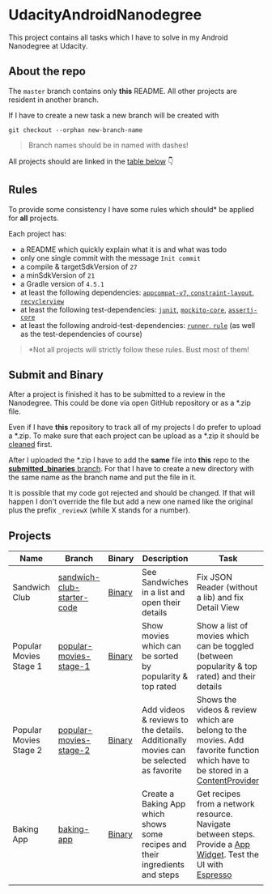 # UdacityAndroidNanodegree
This project contains all tasks which I have to solve in my Android Nanodegree at Udacity.

## About the repo
The `master` branch contains only **this** README. 
All other projects are resident in another branch.

If I have to create a new task a new branch will be created with 
```
git checkout --orphan new-branch-name
```
> Branch names should be in named with dashes!

All projects should are linked in the [table below](#projects) 👇

## Rules
To provide some consistency I have some rules which should* be applied for **all** projects.

Each project has:
* a README which quickly explain what it is and what was todo
* only one single commit with the message `Init commit`
* a compile & targetSdkVersion of `27`
* a minSdkVersion of `21`
* a Gradle version of `4.5.1`
* at least the following dependencies: [`appcompat-v7`, `constraint-layout`](https://developer.android.com/topic/libraries/support-library/setup.html), [`recyclerview`](https://developer.android.com/guide/topics/ui/layout/recyclerview.html)
* at least the following test-dependencies: [`junit`](https://mvnrepository.com/artifact/junit/junit/), [`mockito-core`](https://mvnrepository.com/artifact/org.mockito/mockito-core), [`assertj-core`](https://mvnrepository.com/artifact/org.assertj/assertj-core)
* at least the following android-test-dependencies: [`runner`, `rule`](https://developer.android.com/training/testing/unit-testing/instrumented-unit-tests.html) (as well as the test-dependencies of course)

> *Not all projects will strictly follow these rules. Bust most of them!

## Submit and Binary
After a project is finished it has to be submitted to a review in the Nanodegree.
This could be done via open GitHub repository or as a *.zip file.

Even if I have **this** repository to track all of my projects I do prefer to upload a *.zip.
To make sure that each project can be upload as a *.zip it should be [cleaned](https://docs.google.com/document/d/1eYvuXY7GRE6VQpq4Rp-KotU1ti-JEySN1KdyKwjhzEQ/pub?embedded=true) first.

After I uploaded the *.zip I have to add the **same** file into **this** repo to the [**submitted_binaries** branch](https://github.com/StefMa/UdacityAndroidNanodegree/tree/submitted_binaries).
For that I have to create a new directory with the same name as the branch name and put the file in it.

It is possible that my code got rejected and should be changed.
If that will happen I don't override the file but add a new one named like the original plus the prefix `_reviewX` (while X stands for a number).

## Projects

| Name | Branch | Binary | Description | Task |
|-|-|-|-|-|
| Sandwich Club | [sandwich-club-starter-code](https://github.com/StefMa/UdacityAndroidNanodegree/tree/sandwich-club-starter-code) | [Binary](https://github.com/StefMa/UdacityAndroidNanodegree/tree/submitted_binaries/sandwich-club-starter-code) | See Sandwiches in a list and open their details | Fix JSON Reader (without a lib) and fix Detail View |
| Popular Movies Stage 1 | [popular-movies-stage-1](https://github.com/StefMa/UdacityAndroidNanodegree/tree/popular-movies-stage-1) | [Binary](https://github.com/StefMa/UdacityAndroidNanodegree/tree/submitted_binaries/popular-movies-stage-1) | Show movies which can be sorted by popularity & top rated | Show a list of movies which can be toggled (between popularity & top rated) and their details |
| Popular Movies Stage 2 | [popular-movies-stage-2](https://github.com/StefMa/UdacityAndroidNanodegree/tree/popular-movies-stage-2) | [Binary](https://github.com/StefMa/UdacityAndroidNanodegree/tree/submitted_binaries/popular-movies-stage-2) | Add videos & reviews to the details. Additionally movies can be selected as favorite | Shows the videos & review which are belong to the movies. Add favorite function which have to be stored in a [ContentProvider](https://developer.android.com/reference/android/content/ContentProvider.html) |
| Baking App | [baking-app](https://github.com/StefMa/UdacityAndroidNanodegree/tree/baking-app) | [Binary](https://github.com/StefMa/UdacityAndroidNanodegree/tree/submitted_binaries/baking-app) | Create a Baking App which shows some recipes and their ingredients and steps | Get recipes from a network resource. Navigate between steps. Provide a [App Widget](https://developer.android.com/guide/topics/appwidgets/). Test the UI with [Espresso](https://developer.android.com/training/testing/ui-testing/espresso-testing) |
| | | | | |

